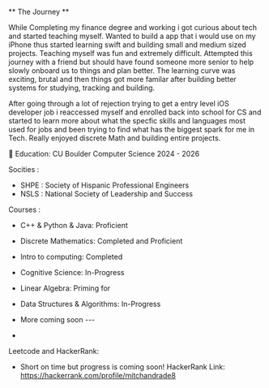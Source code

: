 
** The Journey **

While Completing my finance degree and working i got curious about tech and started teaching myself. Wanted to build a app that i would use on my iPhone thus started learning swift and building small and medium sized projects. Teaching myself was fun and extremely difficult. Attempted this journey with a friend but should have found someone more senior to help slowly onboard us to things and plan better. The learning curve was exciting, brutal and then things got more familar after building better systems for studying, tracking and building.  

After going through a lot of rejection trying to get a entry level iOS developer job i reaccessed myself and enrolled back into school for CS and started to learn more about what the specfic skills and languages most used for jobs and been trying to find what has the biggest spark for me in Tech.  Really enjoyed discrete Math and building entire projects.


 🦬 Education: CU Boulder Computer Science 2024 - 2026


 Socities : 
 * SHPE : Society of Hispanic Professional Engineers
 * NSLS : National Society of Leadership and Success


Courses :
 - C++ & Python & Java: Proficient
 - Discrete Mathematics: Completed and Proficient
 - Intro to computing: Completed
 - Cognitive Science: In-Progress
 - Linear Algebra: Priming for
 - Data Structures & Algorithms: In-Progress
 - More coming soon ---

 - 
Leetcode and HackerRank: 
- Short on time but progress is coming soon!
HackerRank Link:
https://hackerrank.com/profile/mitchandrade8


 

